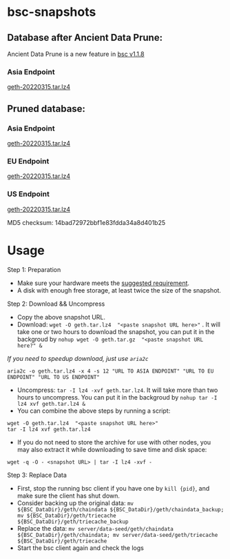 
# bsc-snapshots

## Database after Ancient Data Prune:

Ancient Data Prune is a new feature in [bsc v1.1.8](https://github.com/binance-chain/bsc/releases/tag/v1.1.8)

### Asia Endpoint


[geth-20220315.tar.lz4
](https://tf-dex-prod-public-snapshot-site1.s3-accelerate.amazonaws.com/geth-20220315-prune-ancient.tar.lz4?AWSAccessKeyId=AKIAYINE6SBQPUZDDRRO&Signature=ZLkwCcO3X942tMDTzywnpUiZ9FU%3D&Expires=1650012548
)


## Pruned database:


### Asia Endpoint


[geth-20220315.tar.lz4
](https://tf-dex-prod-public-snapshot-site1.s3-accelerate.amazonaws.com/geth-20220315.tar.lz4?AWSAccessKeyId=AKIAYINE6SBQPUZDDRRO&Signature=0jNsHK2EFBALORR0wm%2FeCSDWclg%3D&Expires=1650012547
)

### EU Endpoint


[geth-20220315.tar.lz4
](https://tf-dex-prod-public-snapshot.s3-accelerate.amazonaws.com/geth-20220315.tar.lz4?AWSAccessKeyId=AKIAYINE6SBQPUZDDRRO&Signature=C5nBGSuinJZlPj83NPVE6he4NL8%3D&Expires=1650012548
)


### US Endpoint


[geth-20220315.tar.lz4
](https://tf-dex-prod-public-snapshot-site3.s3-accelerate.amazonaws.com/geth-20220315.tar.lz4?AWSAccessKeyId=AKIAYINE6SBQPUZDDRRO&Signature=pOGkxcgjX0v4aCKXNgMN0uNQfrg%3D&Expires=1650012548
)

MD5 checksum: 14bad72972bbf1e83fdda34a8d401b25



# Usage 

Step 1: Preparation
- Make sure your hardware meets the [suggested requirement](https://docs.binance.org/smart-chain/developer/fullnode.html).
- A disk with enough free storage, at least twice the size of the snapshot.

Step 2: Download && Uncompress
- Copy the above snapshot URL.
- Download:  `wget -O geth.tar.lz4  "<paste snapshot URL here>"` . It will take one or two hours to download the snapshot, you can put it in the backgroud by `nohup wget -O geth.tar.gz  "<paste snapshot URL here?" &`


*If you need to speedup download, just use `aria2c`*
```
aria2c -o geth.tar.lz4 -x 4 -s 12 "URL TO ASIA ENDPOINT" "URL TO EU ENDPOINT" "URL TO US ENDPOINT"
```


- Uncompress: `tar -I lz4 -xvf geth.tar.lz4`. It will take more than two hours to uncompress. You can put it in the backgroud by `nohup tar -I lz4 xvf geth.tar.lz4 &`
- You can combine the above steps by running a script:
```
wget -O geth.tar.lz4  "<paste snapshot URL here>"
tar -I lz4 xvf geth.tar.lz4
```


- If you do not need to store the archive for use with other nodes, you may also extract it while downloading to save time and disk space:
```
wget -q -O - <snapshot URL> | tar -I lz4 -xvf -
```


Step 3: Replace Data
- First, stop the running bsc client if you have one by `kill {pid}`, and make sure the client has shut down.
- Consider backing up the original data: `mv ${BSC_DataDir}/geth/chaindata ${BSC_DataDir}/geth/chaindata_backup; mv ${BSC_DataDir}/geth/triecache ${BSC_DataDir}/geth/triecache_backup`
- Replace the data: `mv server/data-seed/geth/chaindata ${BSC_DataDir}/geth/chaindata; mv server/data-seed/geth/triecache ${BSC_DataDir}/geth/triecache`
- Start the bsc client again and check the logs

